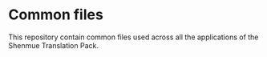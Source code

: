 # Common files

This repository contain common files used across all the applications of the Shenmue Translation Pack.

